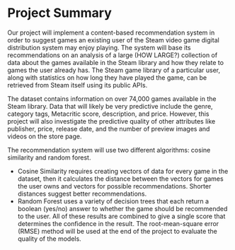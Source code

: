 # Project Summary

Our project will implement a content-based recommendation system in order to suggest games an existing user of the Steam video game digital distribution system may enjoy playing. The system will base its recommendations on an analysis of a large (HOW LARGE?) collection of data about the games available in the Steam library and how they relate to games the user already has. The Steam game library of a particular user, along with statistics on how long they have played the game, can be retrieved from Steam itself using its public APIs.

The dataset contains information on over 74,000 games available in the Steam library. Data that will likely be very predictive include the genre, category tags, Metacritic score, description, and price. However, this project will also investigate the predictive quality of other attributes like publisher, price, release date, and the number of preview images and videos on the store page.

The recommendation system will use two different algorithms: cosine similarity and random forest.
* Cosine Similarity requires creating vectors of data for every game in the dataset, then it calculates the distance between the vectors for games the user owns and vectors for possible recommendations. Shorter distances suggest better recommendations.
* Random Forest uses a variety of decision trees that each return a boolean (yes/no) answer to whether the game should be recommended to the user. All of these results are combined to give a single score that determines the confidence in the result.
The root-mean-square error (RMSE) method will be used at the end of the project to evaluate the quality of the models.
